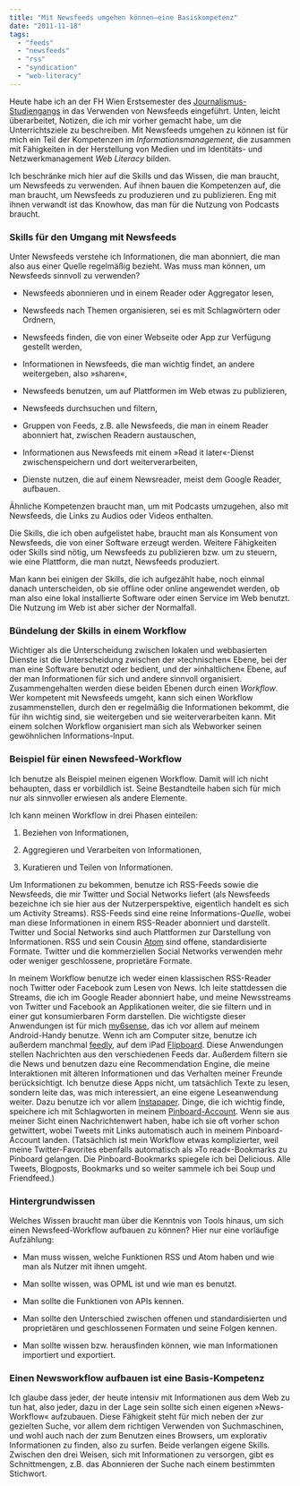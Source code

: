 ```yaml
---
title: "Mit Newsfeeds umgehen können—eine Basiskompetenz"
date: "2011-11-18"
tags: 
  - "feeds"
  - "newsfeeds"
  - "rss"
  - "syndication"
  - "web-literacy"
---
```


Heute habe ich an der FH Wien Erstsemester des [Journalismus-Studiengangs](http://www.fh-wien.ac.at/journalismus-medienmanagement/bachelor-studium/) in das Verwenden von Newsfeeds eingeführt. Unten, leicht überarbeitet, Notizen, die ich mir vorher gemacht habe, um die Unterrichtsziele zu beschreiben. Mit Newsfeeds umgehen zu können ist für mich ein Teil der Kompetenzen im _Informationsmanagement_, die zusammen mit Fähigkeiten in der Herstellung von Medien und im Identitäts- und Netzwerkmanagement _Web Literacy_ bilden.

Ich beschränke mich hier auf die Skills und das Wissen, die man braucht, um Newsfeeds zu verwenden. Auf ihnen bauen die Kompetenzen auf, die man braucht, um Newsfeeds zu produzieren und zu publizieren. Eng mit ihnen verwandt ist das Knowhow, das man für die Nutzung von Podcasts braucht. 

### Skills für den Umgang mit Newsfeeds

Unter Newsfeeds verstehe ich Informationen, die man abonniert, die man also aus einer Quelle regelmäßig bezieht. Was muss man können, um Newsfeeds sinnvoll zu verwenden?

- Newsfeeds abonnieren und in einem Reader oder Aggregator lesen,
    
- Newsfeeds nach Themen organisieren, sei es mit Schlagwörtern oder Ordnern,
    
- Newsfeeds finden, die von einer Webseite oder App zur Verfügung gestellt werden,
    
- Informationen in Newsfeeds, die man wichtig findet, an andere weitergeben, also »sharen«,
    
- Newsfeeds benutzen, um auf Plattformen im Web etwas zu publizieren,
    
- Newsfeeds durchsuchen und filtern,
    
- Gruppen von Feeds, z.B. alle Newsfeeds, die man in einem Reader abonniert hat, zwischen Readern austauschen,
    
- Informationen aus Newsfeeds mit einem »Read it later«-Dienst zwischenspeichern und dort weiterverarbeiten,
    
- Dienste nutzen, die auf einem Newsreader, meist dem Google Reader, aufbauen.
    

Ähnliche Kompetenzen braucht man, um mit Podcasts umzugehen, also mit Newsfeeds, die Links zu Audios oder Videos enthalten. 

Die Skills, die ich oben aufgelistet habe, braucht man als Konsument von Newsfeeds, die von einer Software erzeugt werden. Weitere Fähigkeiten oder Skills sind nötig, um Newsfeeds zu publizieren bzw. um zu steuern, wie eine Plattform, die man nutzt, Newsfeeds produziert. 

Man kann bei einigen der Skills, die ich aufgezählt habe, noch einmal danach unterscheiden, ob sie offline oder online angewendet werden, ob man also eine lokal installierte Software oder einen Service im Web benutzt. Die Nutzung im Web ist aber sicher der Normalfall. 

### Bündelung der Skills in einem Workflow

Wichtiger als die Unterscheidung zwischen lokalen und webbasierten Dienste ist die Unterscheidung zwischen der »technischen« Ebene, bei der man eine Software benutzt oder bedient, und der »inhaltlichen« Ebene, auf der man Informationen für sich und andere sinnvoll organisiert. Zusammengehalten werden diese beiden Ebenen durch einen _Workflow_. Wer kompetent mit Newsfeeds umgeht, kann sich einen Workflow zusammenstellen, durch den er regelmäßig die Informationen bekommt, die für ihn wichtig sind, sie weitergeben und sie weiterverarbeiten kann. Mit einem solchen Workflow organisiert man sich als Webworker seinen gewöhnlichen Informations-Input.

### Beispiel für einen Newsfeed-Workflow

Ich benutze als Beispiel meinen eigenen Workflow. Damit will ich nicht behaupten, dass er vorbildlich ist. Seine Bestandteile haben sich für mich nur als sinnvoller erwiesen als andere Elemente. 

Ich kann meinen Workflow in drei Phasen einteilen:

1. Beziehen von Informationen,
    
2. Aggregieren und Verarbeiten von Informationen,
    
3. Kuratieren und Teilen von Informationen.
    

Um Informationen zu bekommen, benutze ich RSS-Feeds sowie die Newsfeeds, die mir Twitter und Social Networks liefert (als Newsfeeds bezeichne ich sie hier aus der Nutzerperspektive, eigentlich handelt es sich um Activity Streams). RSS-Feeds sind eine reine Informations-_Quelle_, wobei man diese Informationen in einem RSS-Reader abonniert und darstellt. Twitter und Social Networks sind auch Plattformen zur Darstellung von Informationen. RSS und sein Cousin [Atom](http://en.wikipedia.org/wiki/Atom_(standard) "Atom (standard) - Wikipedia, the free encyclopedia") sind offene, standardisierte Formate. Twitter und die kommerziellen Social Networks verwenden mehr oder weniger geschlossene, proprietäre Formate. 

In meinem Workflow benutze ich weder einen klassischen RSS-Reader noch Twitter oder Facebook zum Lesen von News. Ich leite stattdessen die Streams, die ich im Google Reader abonniert habe, und meine Newsstreams von Twitter und Facebook an Applikationen weiter, die sie filtern und in einer gut konsumierbaren Form darstellen. Die wichtigste dieser Anwendungen ist für mich [my6sense](http://www.my6sense.com/), das ich vor allem auf meinem Android-Handy benutze. Wenn ich am Computer sitze, benutze ich außerdem manchmal [feedly](https://chrome.google.com/webstore/detail/ndhinffkekpekljifjkkkkkhopnjodja), auf dem iPad [Flipboard](http://flipboard.com/). Diese Anwendungen stellen Nachrichten aus den verschiedenen Feeds dar. Außerdem filtern sie die News und benutzen dazu eine Recommendation Engine, die meine Interaktionen mit älteren Informationen und das Verhalten meiner Freunde berücksichtigt. Ich benutze diese Apps nicht, um tatsächlich Texte zu lesen, sondern leite das, was mich interessiert, an eine eigene Leseanwendung weiter. Dazu benutze ich vor allem [Instapaper](http://www.instapaper.com). Dinge, die ich wichtig finde, speichere ich mit Schlagworten in meinem [Pinboard-Account](https://pinboard.in/u:heinzwittenbrink). Wenn sie aus meiner Sicht einen Nachrichtenwert haben, habe ich sie oft vorher schon getwittert, wobei Tweets mit Links automatisch auch in meinem Pinboard-Account landen. (Tatsächlich ist mein Workflow etwas komplizierter, weil meine Twitter-Favorites ebenfalls automatisch als »To read«-Bookmarks zu Pinboard gelangen. Die Pinboard-Bookmarks spiegele ich bei Delicious. Alle Tweets, Blogposts, Bookmarks und so weiter sammele ich bei Soup und Friendfeed.)

### Hintergrundwissen

Welches Wissen braucht man über die Kenntnis von Tools hinaus, um sich einen Newsfeed-Workflow aufbauen zu können? Hier nur eine vorläufige Aufzählung:

- Man muss wissen, welche Funktionen RSS und Atom haben und wie man als Nutzer mit ihnen umgeht. 
    
- Man sollte wissen, was OPML ist und wie man es benutzt.
    
- Man sollte die Funktionen von APIs kennen.
    
- Man sollte den Unterschied zwischen offenen und standardisierten und proprietären und geschlossenen Formaten und seine Folgen kennen. 
    
- Man sollte wissen bzw. herausfinden können, wie man Informationen importiert und exportiert. 
    

### Einen Newsworkflow aufbauen ist eine Basis-Kompetenz

Ich glaube dass jeder, der heute intensiv mit Informationen aus dem Web zu tun hat, also jeder, dazu in der Lage sein sollte sich einen eigenen »News-Workflow« aufzubauen. Diese Fähigkeit steht für mich neben der zur gezielten Suche, vor allem dem richtigen Verwenden von Suchmaschinen, und wohl auch nach der zum Benutzen eines Browsers, um explorativ Informationen zu finden, also zu surfen. Beide verlangen eigene Skills. Zwischen den drei Weisen, sich mit Informationen zu versorgen, gibt es Schnittmengen, z.B. das Abonnieren der Suche nach einem bestimmten Stichwort.
